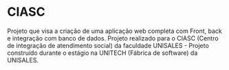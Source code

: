 # CIASC
Projeto que visa a criação de uma aplicação web completa com Front, back e integração com banco de dados. Projeto realizado para o CIASC (Centro de integração de atendimento social) da faculdade UNISALES - Projeto construído durante o estágio na UNITECH (Fábrica de software) da UNISALES. 
